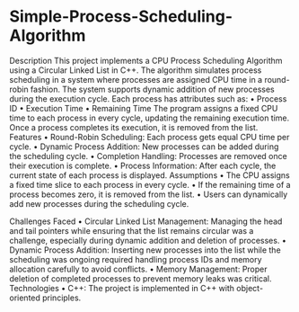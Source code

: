 # Simple-Process-Scheduling-Algorithm
Description
This project implements a CPU Process Scheduling Algorithm using a Circular Linked List in C++. The algorithm simulates process scheduling in a system where processes are assigned CPU time in a round-robin fashion. The system supports dynamic addition of new processes during the execution cycle.
Each process has attributes such as:
•	Process ID
•	Execution Time
•	Remaining Time
The program assigns a fixed CPU time to each process in every cycle, updating the remaining execution time. Once a process completes its execution, it is removed from the list.
Features
•	Round-Robin Scheduling: Each process gets equal CPU time per cycle.
•	Dynamic Process Addition: New processes can be added during the scheduling cycle.
•	Completion Handling: Processes are removed once their execution is complete.
•	Process Information: After each cycle, the current state of each process is displayed.
Assumptions
•	The CPU assigns a fixed time slice to each process in every cycle.
•	If the remaining time of a process becomes zero, it is removed from the list.
•	Users can dynamically add new processes during the scheduling cycle.

Challenges Faced
•	Circular Linked List Management: Managing the head and tail pointers while ensuring that the list remains circular was a challenge, especially during dynamic addition and deletion of processes.
•	Dynamic Process Addition: Inserting new processes into the list while the scheduling was ongoing required handling process IDs and memory allocation carefully to avoid conflicts.
•	Memory Management: Proper deletion of completed processes to prevent memory leaks was critical.
Technologies
•	C++: The project is implemented in C++ with object-oriented principles.
